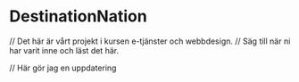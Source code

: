 # DestinationNation

// Det här är vårt projekt i kursen e-tjänster och webbdesign. 
// Säg till när ni har varit inne och läst det här. 



// Här gör jag en uppdatering